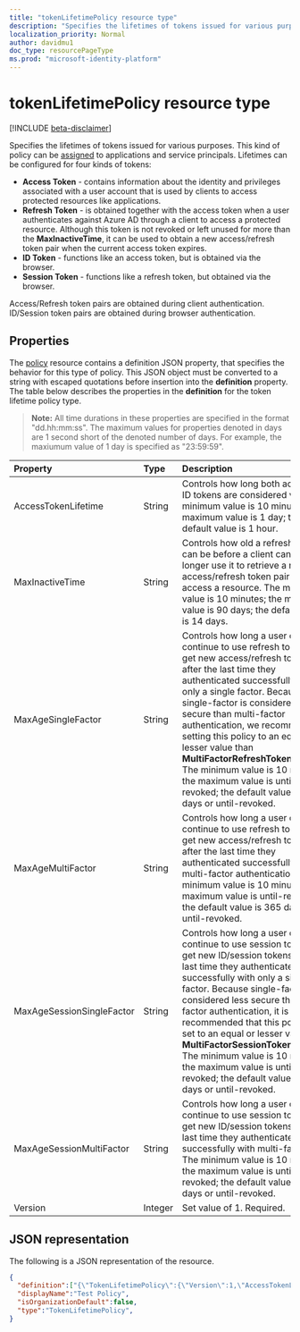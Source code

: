 ```yaml
---
title: "tokenLifetimePolicy resource type"
description: "Specifies the lifetimes of tokens issued for various purposes"
localization_priority: Normal
author: davidmu1
doc_type: resourcePageType
ms.prod: "microsoft-identity-platform"
---
```


# tokenLifetimePolicy resource type

[!INCLUDE [beta-disclaimer](../../includes/beta-disclaimer.md)]

Specifies the lifetimes of tokens issued for various purposes. This kind of policy can be [assigned](../api/policy-assign.md) to applications and service principals. Lifetimes can be configured for four kinds of tokens: 

- **Access Token** - contains information about the identity and privileges associated with a user account that is used by clients to access protected resources like applications.
- **Refresh Token** - is obtained together with the access token when a user authenticates against Azure AD through a client to access a protected resource. Although this token is not revoked or left unused for more than the **MaxInactiveTime**, it can be used to obtain a new access/refresh token pair when the current access token expires.
- **ID Token** - functions like an access token, but is obtained via the browser.
- **Session Token** - functions like a refresh token, but obtained via the browser.

Access/Refresh token pairs are obtained during client authentication. ID/Session token pairs are obtained during browser authentication.

## Properties

The [policy](policy.md) resource contains a definition JSON property, that specifies the behavior for this type of policy. This JSON object must be converted to a string with escaped quotations before insertion into the **definition** property. The table below describes the properties in the **definition** for the token lifetime policy type.

>**Note:** All time durations in these properties are specified in the format "dd.hh:mm:ss". The maximum values for properties denoted in days are 1 second short of the denoted number of days. For example, the maxiumum value of 1 day is specified as "23:59:59".

| Property	   | Type	|Description|
|:---------------|:--------|:----------|
|AccessTokenLifetime|String|Controls how long both access and ID tokens are considered valid. The minimum value is 10 minutes; the maximum value is 1 day; the default value is 1 hour.|
|MaxInactiveTime|String|Controls how old a refresh token can be before a client can no longer use it to retrieve a new access/refresh token pair to access a resource. The minimum value is 10 minutes; the maximum value is 90 days; the default value is 14 days.|
|MaxAgeSingleFactor|String|Controls how long a user can continue to use refresh tokens to get new access/refresh token pairs after the last time they authenticated successfully with only a single factor. Because single-factor is considered less secure than multi-factor authentication, we recommend setting this policy to an equal or lesser value than **MultiFactorRefreshTokenMaxAge**. The minimum value is 10 minutes; the maximum value is until-revoked; the default value is 365 days or until-revoked.|
|MaxAgeMultiFactor|String|Controls how long a user can continue to use refresh tokens to get new access/refresh token pairs after the last time they authenticated successfully with multi-factor authentication. The minimum value is 10 minutes; the maximum value is until-revoked; the default value is 365 days or until-revoked.|
|MaxAgeSessionSingleFactor|String|Controls how long a user can continue to use session tokens to get new ID/session tokens after the last time they authenticated successfully with only a single factor. Because single-factor is considered less secure than multi-factor authentication, it is recommended that this policy is set to an equal or lesser value than **MultiFactorSessionTokenMaxAge**. The minimum value is 10 minutes; the maximum value is until-revoked; the default value is 365 days or until-revoked.|
|MaxAgeSessionMultiFactor|String|Controls how long a user can continue to use session tokens to get new ID/session tokens after the last time they authenticated successfully with multi-factors. The minimum value is 10 minutes; the maximum value is until-revoked; the default value is 365 days or until-revoked.|
|Version|Integer|Set value of 1. Required.|

## JSON representation
The following is a JSON representation of the resource.

```json
{
  "definition":["{\"TokenLifetimePolicy\":{\"Version\":1,\"AccessTokenLifetime\":\"8:00:00\",\"MaxInactiveTime\":\"20:00:00\",}}"],
  "displayName":"Test Policy",
  "isOrganizationDefault":false,
  "type":"TokenLifetimePolicy",
}
```